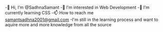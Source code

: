 -👋 Hi, I’m @SadhnaSamant
-👀 I’m interested in Web Development
-🌱 I’m currently learning CSS
-📫 How to reach me samantsadhna2001@gmail.com
-I'm still in the learning process and want to aquire more and more knowledge from all the source
